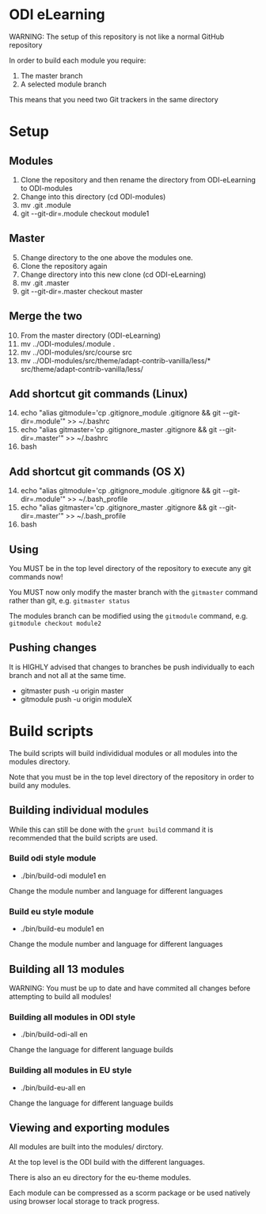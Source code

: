 # ODI eLearning

WARNING: The setup of this repository is not like a normal GitHub repository

In order to build each module you require:

1. The master branch
2. A selected module branch

This means that you need two Git trackers in the same directory

# Setup

## Modules
1. Clone the repository and then rename the directory from ODI-eLearning to ODI-modules
2. Change into this directory (cd ODI-modules)
3. mv .git .module
4. git --git-dir=.module checkout module1

## Master
5. Change directory to the one above the modules one.
6. Clone the repository again
7. Change directory into this new clone (cd ODI-eLearning)
8. mv .git .master
9. git --git-dir=.master checkout master

## Merge the two
10. From the master directory (ODI-eLearning)
11. mv ../ODI-modules/.module .
12. mv ../ODI-modules/src/course src
13. mv ../ODI-modules/src/theme/adapt-contrib-vanilla/less/\* src/theme/adapt-contrib-vanilla/less/

## Add shortcut git commands (Linux)
14. echo "alias gitmodule='cp .gitignore_module .gitignore && git --git-dir=.module'" >> ~/.bashrc
15. echo "alias gitmaster='cp .gitignore_master .gitignore && git --git-dir=.master'" >> ~/.bashrc
16. bash

## Add shortcut git commands (OS X)
14. echo "alias gitmodule='cp .gitignore_module .gitignore && git --git-dir=.module'" >> ~/.bash_profile
15. echo "alias gitmaster='cp .gitignore_master .gitignore && git --git-dir=.master'" >> ~/.bash_profile
16. bash

## Using

You MUST be in the top level directory of the repository to execute any git commands now! 

You MUST now only modify the master branch with the `gitmaster` command rather than git, e.g. `gitmaster status`

The modules branch can be modified using the `gitmodule` command, e.g. `gitmodule checkout module2`

## Pushing changes

It is HIGHLY advised that changes to branches be push individually to each branch and not all at the same time.

* gitmaster push -u origin master
* gitmodule push -u origin moduleX

# Build scripts

The build scripts will build individidual modules or all modules into the modules directory.

Note that you must be in the top level directory of the repository in order to build any modules.

## Building individual modules

While this can still be done with the `grunt build` command it is recommended that the build scripts are used.

### Build odi style module

* ./bin/build-odi module1 en

Change the module number and language for different languages

### Build eu style module

* ./bin/build-eu module1 en

Change the module number and language for different languages

## Building all 13 modules

WARNING: You must be up to date and have commited all changes before attempting to build all modules!

### Building all modules in ODI style

* ./bin/build-odi-all en

Change the language for different language builds

### Building all modules in EU style

* ./bin/build-eu-all en

Change the language for different language builds

## Viewing and exporting modules

All modules are built into the modules/ dirctory. 

At the top level is the ODI build with the different languages.

There is also an eu directory for the eu-theme modules. 

Each module can be compressed as a scorm package or be used natively using browser local storage to track progress. 

